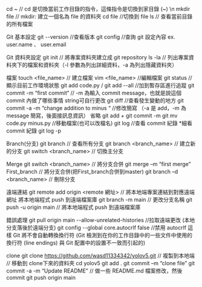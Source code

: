 cd ~  // cd 是切換當前工作目錄的指令，這條指令是切換到家目錄 (~) \n
mkdir file  // mkdir: 建立一個名為 file 的資料夾
cd file  //切換到 file
ls  // 查看當前目錄的所有檔案

Git 基本設定
git --version  //查看版本
git config <key>  //查詢 git 設定內容 <key> ex. user.name 、 user.email

Git 資料夾設定
git init  // 將專案資料夾建立成 git repository
ls -la  // 列出專案資料夾下的檔案和資料夾（-l 參數為列出詳細資料，-a 為列出隱藏資料夾）

檔案 
touch <file_name>  // 建立檔案
vim <file_name>  //編輯檔案
git status  //顯示目前工作環境狀態
git add code.py / git add --all  //加到暫存區進行追蹤
git commit -m “first commit“  // -m 為輸入 commit message，也就是說這個 commit 內做了哪些事情 string可自行更改
git diff //查看發生變動的地方
git commit -a -m “change addition to minus “  //修改簡寫 （-a 是 add，-m 為 message 簡寫，後面接訊息資訊） 省略 git add + git commit -m
git mv code.py minus.py  //移動檔案(也可以改檔名)
git log  //查看 commit 紀錄 *細看 commit 紀錄 git log -p

Branch(分支)
git branch  // 查看所有分支
git branch <branch_name>  // 建立新的分支
git switch <branch_name>  // 切換主分支

Merge
git switch <branch_name>  // 將分支合併
git merge –m “first merge” First_branch // 將分支合併(把First_branch合併到master)
git branch –d <branch_name> // 刪除分支

遠端連結
git remote add origin <remote 網址>  // 將本地端專案連結到對應遠端網址
將本地端程式 push 到遠端檔案庫
git branch -m main  // 更改分支名稱
git push -u origin main  // 將本地端程式 push 到遠端檔案庫

錯誤處理
git pull origin main --allow-unrelated-histories  //拉取遠端更改 (本地分支落後於遠端分支)
git config --global core.autocrlf false  //禁用 autocrlf 這樣 Git 將不會自動轉換換行符 (Git 檢測到在你的工作目錄中的一些文件中使用的換行符 (line endings) 與 Git 配置中的設置不一致而引起的)

clone
git clone https://github.com/wasd11334342/yolov5.git // 複製到本地端
// 移動到 clone下來的資料夾
cd yolov5
git add .
git commit –m “clone file”
git commit -a -m “Update README” // 做一些 README.md 檔案修改，然後 commit
git push origin main
